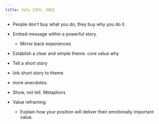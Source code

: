 ```yaml
---
title: July 13th, 2021
---
```


- People don't buy what you do, they buy why you do it. 

- Embed message within a powerful story.
	 - Mirror back experiences

- Establish a clear and simple theme. core value why

- Tell a short story

- link short story to theme

- more anecdotes.

- Show, not tell. Metaphors

- Value reframing
	 - Explain how your position will deliver their emotionally important value. 
